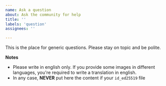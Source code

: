 ```yaml
---
name: Ask a question
about: Ask the community for help
title: ''
labels: 'question'
assignees: ''

---
```


This is the place for generic questions. Please stay on topic and be polite.

**Notes**
 - Please write in english only. If you provide some images in different languages, you're required to write a translation in english.
 - In any case, **NEVER** put here the content if your `id_ed25519` file

